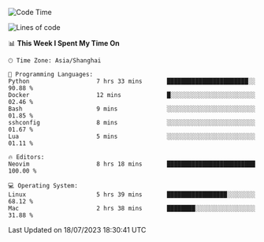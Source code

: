 <!--START_SECTION:waka-->
![Code Time](http://img.shields.io/badge/Code%20Time-1%2C443%20hrs%2015%20mins-blue)

![Lines of code](https://img.shields.io/badge/From%20Hello%20World%20I%27ve%20Written-261.6%20thousand%20lines%20of%20code-blue)

📊 **This Week I Spent My Time On** 

```text
🕑︎ Time Zone: Asia/Shanghai

💬 Programming Languages: 
Python                   7 hrs 33 mins       ███████████████████████░░   90.88 % 
Docker                   12 mins             █░░░░░░░░░░░░░░░░░░░░░░░░   02.46 % 
Bash                     9 mins              ░░░░░░░░░░░░░░░░░░░░░░░░░   01.85 % 
sshconfig                8 mins              ░░░░░░░░░░░░░░░░░░░░░░░░░   01.67 % 
Lua                      5 mins              ░░░░░░░░░░░░░░░░░░░░░░░░░   01.11 % 

🔥 Editors: 
Neovim                   8 hrs 18 mins       █████████████████████████   100.00 % 

💻 Operating System: 
Linux                    5 hrs 39 mins       █████████████████░░░░░░░░   68.12 % 
Mac                      2 hrs 38 mins       ████████░░░░░░░░░░░░░░░░░   31.88 % 
```


 Last Updated on 18/07/2023 18:30:41 UTC
<!--END_SECTION:waka-->
